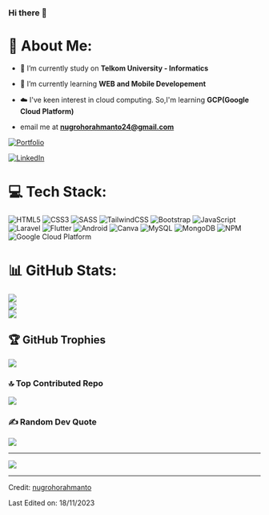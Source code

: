 ### Hi there 👋
# 💫 About Me:
- 🔭 I’m currently study on **Telkom University - Informatics**

- 🌱 I’m currently learning **WEB and Mobile Developement**

- ☁️ I've keen interest in cloud computing. So,I'm learning **GCP(Google Cloud Platform)**

- email me at **nugrohorahmanto24@gmail.com**


[![Portfolio](https://img.shields.io/badge/My_Portfolio-grey?style=for-the-badge&logo=files)](https://nugrohorahmanto.github.io/)
  
[![LinkedIn](https://img.shields.io/badge/My_LinkedIn-blue?style=for-the-badge&logo=LinkedIn)](https://www.linkedin.com/in/nugroho-rahmanto/)



# 💻 Tech Stack:
![HTML5](https://img.shields.io/badge/html-%23E34F26.svg?style=for-the-badge&logo=html5&logoColor=white) ![CSS3](https://img.shields.io/badge/css-%231572B6.svg?style=for-the-badge&logo=css3&logoColor=white)  ![SASS](https://img.shields.io/badge/SASS-hotpink.svg?style=for-the-badge&logo=SASS&logoColor=white) ![TailwindCSS](https://img.shields.io/badge/tailwindcss-%2338B2AC.svg?style=for-the-badge&logo=tailwind-css&logoColor=white) ![Bootstrap](https://img.shields.io/badge/bootstrap-%23563D7C.svg?style=for-the-badge&logo=bootstrap&logoColor=white) ![JavaScript](https://img.shields.io/badge/javascript-%23323330.svg?style=for-the-badge&logo=javascript&logoColor=%23F7DF1E) ![Laravel](https://img.shields.io/badge/laravel-%23CB3837.svg?style=for-the-badge&logo=laravel&logoColor=white) ![Flutter](https://img.shields.io/badge/flutter-blue?style=for-the-badge&logo=flutter) ![Android](https://img.shields.io/badge/android-white?style=for-the-badge&logo=android) ![Canva](https://img.shields.io/badge/Canva-%2300C4CC.svg?style=for-the-badge&logo=Canva&logoColor=white) ![MySQL](https://img.shields.io/badge/mysql-00758F.svg?style=for-the-badge&logo=mysql&logoColor=white)
![MongoDB](https://img.shields.io/badge/MongoDB-%234ea94b.svg?style=for-the-badge&logo=mongodb&logoColor=white)
![NPM](https://img.shields.io/badge/NPM-%23CB3837.svg?style=for-the-badge&logo=npm&logoColor=white) ![Google Cloud Platform](https://img.shields.io/badge/Google_Cloud_Platform-4285F4?style=for-the-badge&logo=google-cloud&logoColor=white)

# 📊 GitHub Stats:
![](https://github-readme-stats.vercel.app/api?username=nugrohorahmanto&theme=dark&hide_border=false&include_all_commits=false&count_private=false)<br/>
![](https://github-readme-streak-stats.herokuapp.com/?user=nugrohorahmanto&theme=dark&hide_border=false)<br/>
![](https://github-readme-stats.vercel.app/api/top-langs/?username=nugrohorahmanto&theme=dark&hide_border=false&include_all_commits=false&count_private=false&layout=compact)

## 🏆 GitHub Trophies
![](https://github-profile-trophy.vercel.app/?username=nugrohorahmanto&theme=onedark&no-frame=true&no-bg=false&margin-w=4)

### 🔝 Top Contributed Repo
![](https://github-contributor-stats.vercel.app/api?username=nugrohorahmanto&limit=5&theme=tokyonight&combine_all_yearly_contributions=true)

### ✍️ Random Dev Quote
![](https://quotes-github-readme.vercel.app/api?type=horizontal&theme=radical)

---
[![](https://visitcount.itsvg.in/api?id=nugrohorahmanto&icon=2&color=4)](https://visitcount.itsvg.in)

------

Credit: [nugrohorahmanto](https://github.com/nugrohorahmanto)

Last Edited on: 18/11/2023
